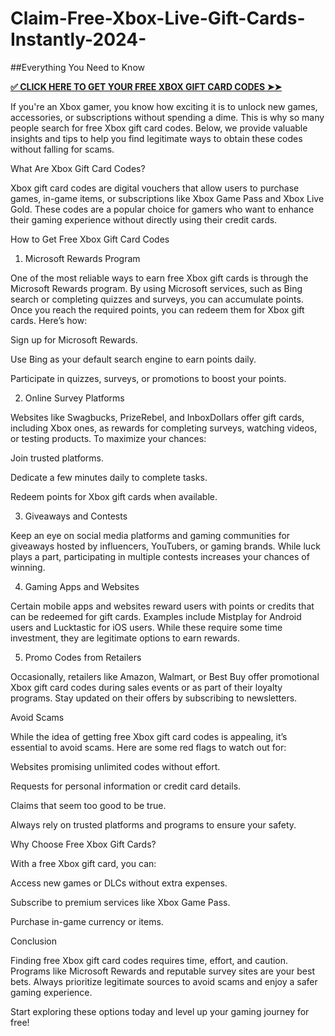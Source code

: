 # Claim-Free-Xbox-Live-Gift-Cards-Instantly-2024-
##Everything You Need to Know

**[✅ CLICK HERE TO GET YOUR FREE XBOX GIFT CARD CODES ➤➤](https://myusoffer.xyz/all-gift-card-2/)**

If you're an Xbox gamer, you know how exciting it is to unlock new games, accessories, or subscriptions without spending a dime. This is why so many people search for free Xbox gift card codes. Below, we provide valuable insights and tips to help you find legitimate ways to obtain these codes without falling for scams.

What Are Xbox Gift Card Codes?

Xbox gift card codes are digital vouchers that allow users to purchase games, in-game items, or subscriptions like Xbox Game Pass and Xbox Live Gold. These codes are a popular choice for gamers who want to enhance their gaming experience without directly using their credit cards.

How to Get Free Xbox Gift Card Codes

1. Microsoft Rewards Program

One of the most reliable ways to earn free Xbox gift cards is through the Microsoft Rewards program. By using Microsoft services, such as Bing search or completing quizzes and surveys, you can accumulate points. Once you reach the required points, you can redeem them for Xbox gift cards. Here’s how:

Sign up for Microsoft Rewards.

Use Bing as your default search engine to earn points daily.

Participate in quizzes, surveys, or promotions to boost your points.

2. Online Survey Platforms

Websites like Swagbucks, PrizeRebel, and InboxDollars offer gift cards, including Xbox ones, as rewards for completing surveys, watching videos, or testing products. To maximize your chances:

Join trusted platforms.

Dedicate a few minutes daily to complete tasks.

Redeem points for Xbox gift cards when available.

3. Giveaways and Contests

Keep an eye on social media platforms and gaming communities for giveaways hosted by influencers, YouTubers, or gaming brands. While luck plays a part, participating in multiple contests increases your chances of winning.

4. Gaming Apps and Websites

Certain mobile apps and websites reward users with points or credits that can be redeemed for gift cards. Examples include Mistplay for Android users and Lucktastic for iOS users. While these require some time investment, they are legitimate options to earn rewards.

5. Promo Codes from Retailers

Occasionally, retailers like Amazon, Walmart, or Best Buy offer promotional Xbox gift card codes during sales events or as part of their loyalty programs. Stay updated on their offers by subscribing to newsletters.

Avoid Scams

While the idea of getting free Xbox gift card codes is appealing, it’s essential to avoid scams. Here are some red flags to watch out for:

Websites promising unlimited codes without effort.

Requests for personal information or credit card details.

Claims that seem too good to be true.

Always rely on trusted platforms and programs to ensure your safety.

Why Choose Free Xbox Gift Cards?

With a free Xbox gift card, you can:

Access new games or DLCs without extra expenses.

Subscribe to premium services like Xbox Game Pass.

Purchase in-game currency or items.

Conclusion

Finding free Xbox gift card codes requires time, effort, and caution. Programs like Microsoft Rewards and reputable survey sites are your best bets. Always prioritize legitimate sources to avoid scams and enjoy a safer gaming experience.

Start exploring these options today and level up your gaming journey for free!
